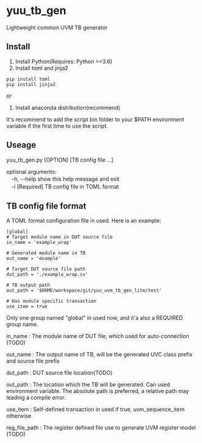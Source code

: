 # yuu_tb_gen
Lightweight common UVM TB generator

## Install
1. Install Python(Requires: Python >=3.6)
2. Install toml and jinja2
```
pip install toml
pip install jinja2
```
or
1. Install anaconda distribution(recommend)

It's recommend to add the script bin folder to your $PATH environment 
variable if the first time to use the script.

## Useage
yuu_tb_gen.py [OPTION] [TB config file ...]

optional arguments:  
　-h, --help            show this help message and exit  
　-i                    [Required] TB config file in TOML format

## TB config file format
A TOML format configuration file in used. Here is an example:

```
[global]
# Target module name in DUT source file
in_name = 'example_wrap'

# Generated module name in TB
out_name = 'example'

# Target DUT source file path
dut_path = './example_wrap.sv'

# TB output path
out_path = '$HOME/workspace/git/yuu_uvm_tb_gen_lite/test'

# Has module specific transaction
use_item = true
```

Only one group named "global" in used now, and it'a also a REQUIRED group name.

in_name : The module name of DUT file, which used for auto-connection (TODO)

out_name : The output name of TB, will be the generated UVC class prefix and 
           source file prefix

dut_path : DUT source file location(TODO)

out_path : The location which the TB will be generated. Can used environment 
           variable. The absolute path is preferred, a relative path may leading 
           a compile error.

use_item : Self-defined transaction in used if true, uvm_sequence_item otherwise

reg_file_path : The register defined file use to generate UVM register model (TODO)

